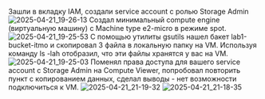 Зашли в вкладку IAM, создали service account с ролью Storage Admin
![2025-04-21_19-26-13](https://github.com/user-attachments/assets/8542902f-8aa6-43d1-bdf9-fd607fb59fed)
Создал минимальный compute engine (виртуальную машину) с Machine type e2-micro в режиме spot.
![2025-04-21_19-25-53](https://github.com/user-attachments/assets/2b481d0a-6a7f-4ecd-adb0-c7e3ca95c9d5)
С помощью утилиты gsutils нашел бакет lab1-bucket-itmo и скопировал 3 файла в локальную папку на VM. Используя команду ls -lah отобразил, что эти файлы хранятся у вас на VM.
![2025-04-21_19-25-03](https://github.com/user-attachments/assets/f514f535-b2d2-4226-b30b-2f5978237dd9)
Поменял права доступа для вашего service account с Storage Admin на Compute Viewer, попробовал повторить пункт с копированием данных, сделал выводы - нет возможности подключиться к VM.
![2025-04-21_21-19-32](https://github.com/user-attachments/assets/5940d00e-4b47-413a-ace5-45b756d1ce76)
![2025-04-21_21-18-35](https://github.com/user-attachments/assets/b35a4084-7171-48c8-8be4-3400f8170799)
